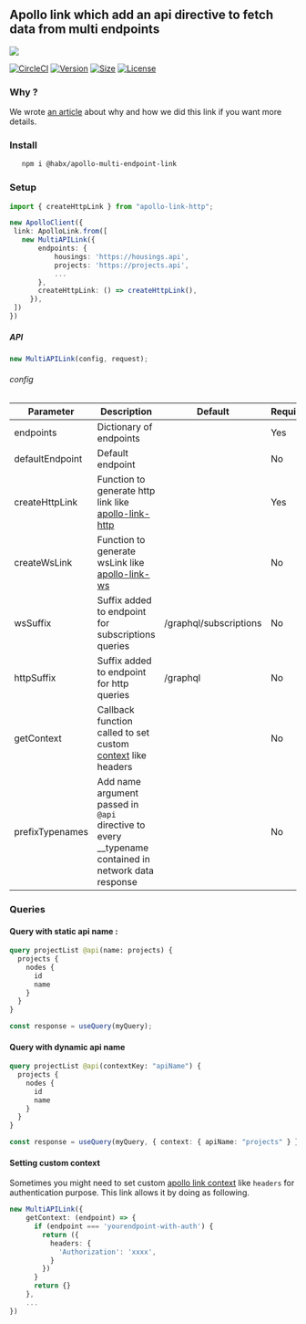 <!-- @format -->

## Apollo link which add an api directive to fetch data from multi endpoints

<img src="https://res.cloudinary.com/habx/image/upload/v1597742839/blog/tech/apollo-multi-link.jpg" />

[![CircleCI](https://img.shields.io/circleci/build/github/habx/apollo-multi-endpoint-link)](https://app.circleci.com/pipelines/github/habx/apollo-multi-endpoint-link)
[![Version](https://img.shields.io/npm/v/@habx/apollo-multi-endpoint-link)](https://www.npmjs.com/package/@habx/apollo-multi-endpoint-link)
[![Size](https://img.shields.io/bundlephobia/min/@habx/apollo-multi-endpoint-link)](https://bundlephobia.com/result?p=@habx/apollo-multi-endpoint-link)
[![License](https://img.shields.io/github/license/habx/apollo-multi-endpoint-link)](/LICENSE)

### Why ?

We wrote [an article](https://www.habx.com/tech/micro-graphql-schema) about why and how we did this link if you want more details.

### Install

```bash
   npm i @habx/apollo-multi-endpoint-link
```

### Setup

```typescript
import { createHttpLink } from "apollo-link-http";

new ApolloClient({
 link: ApolloLink.from([
   new MultiAPILink({
       endpoints: {
           housings: 'https://housings.api',
           projects: 'https://projects.api',
           ...
       },
       createHttpLink: () => createHttpLink(),
     }),
 ])
})
```

##### API

```typescript
new MultiAPILink(config, request);
```

###### config

| Parameter       | Description                                                                                                                | Default                | Required |
| --------------- | -------------------------------------------------------------------------------------------------------------------------- | ---------------------- | -------- |
| endpoints       | Dictionary of endpoints                                                                                                    |                        | Yes      |
| defaultEndpoint      | Default endpoint                                                                                                    |                        | No      |
| createHttpLink  | Function to generate http link like [apollo-link-http](https://www.apollographql.com/docs/link/links/http/)                |                        | Yes      |
| createWsLink    | Function to generate wsLink like [apollo-link-ws](https://www.apollographql.com/docs/link/links/ws/)                       |                        | No       |
| wsSuffix        | Suffix added to endpoint for subscriptions queries                                                                         | /graphql/subscriptions | No       |
| httpSuffix      | Suffix added to endpoint for http queries                                                                                  | /graphql               | No       |
| getContext      | Callback function called to set custom [context](https://www.apollographql.com/docs/link/links/http/#context) like headers |                        | No       |
| prefixTypenames | Add name argument passed in `@api` directive to every \_\_typename contained in network data response                      |                        | No       |

### Queries

#### Query with static api name :

```graphql
query projectList @api(name: projects) {
  projects {
    nodes {
      id
      name
    }
  }
}
```

```ts
const response = useQuery(myQuery);
```

#### Query with dynamic api name

```graphql
query projectList @api(contextKey: "apiName") {
  projects {
    nodes {
      id
      name
    }
  }
}
```

```ts
const response = useQuery(myQuery, { context: { apiName: "projects" } });
```

#### Setting custom context

Sometimes you might need to set custom [apollo link context](https://www.apollographql.com/docs/link/links/http/#context) like `headers` for authentication purpose.
This link allows it by doing as following.

```typescript
new MultiAPILink({
    getContext: (endpoint) => {
      if (endpoint === 'yourendpoint-with-auth') {
        return ({
          headers: {
            'Authorization': 'xxxx',
          }
        })
      }
      return {}
    },
    ...
})
```

